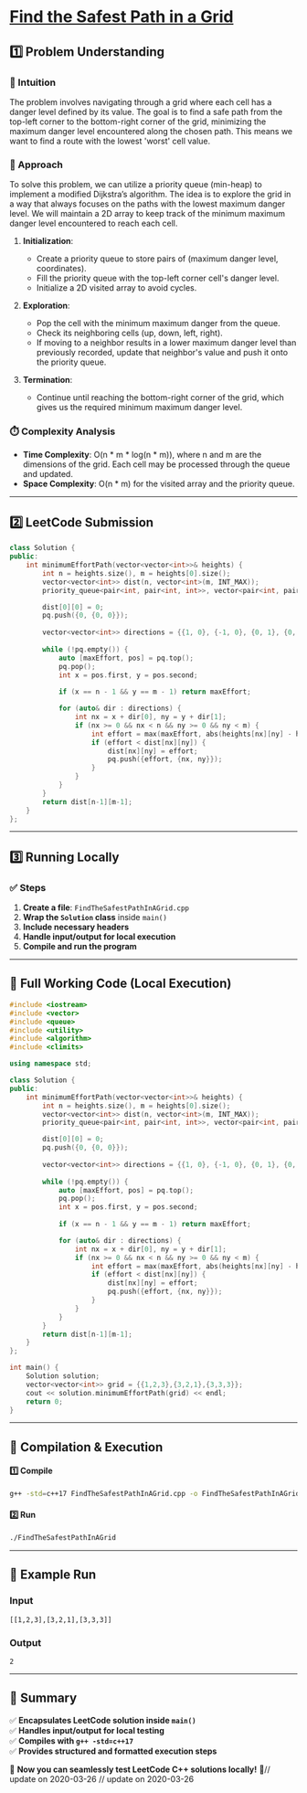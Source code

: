 # **[Find the Safest Path in a Grid](https://leetcode.com/problems/find-the-safest-path-in-a-grid/description/)**  

## **1️⃣ Problem Understanding**  
### **📌 Intuition**  
The problem involves navigating through a grid where each cell has a danger level defined by its value. The goal is to find a safe path from the top-left corner to the bottom-right corner of the grid, minimizing the maximum danger level encountered along the chosen path. This means we want to find a route with the lowest 'worst' cell value.

### **🚀 Approach**  
To solve this problem, we can utilize a priority queue (min-heap) to implement a modified Dijkstra’s algorithm. The idea is to explore the grid in a way that always focuses on the paths with the lowest maximum danger level. We will maintain a 2D array to keep track of the minimum maximum danger level encountered to reach each cell.

1. **Initialization**: 
   - Create a priority queue to store pairs of (maximum danger level, coordinates).
   - Fill the priority queue with the top-left corner cell's danger level.
   - Initialize a 2D visited array to avoid cycles.

2. **Exploration**: 
   - Pop the cell with the minimum maximum danger from the queue.
   - Check its neighboring cells (up, down, left, right).
   - If moving to a neighbor results in a lower maximum danger level than previously recorded, update that neighbor's value and push it onto the priority queue.

3. **Termination**: 
   - Continue until reaching the bottom-right corner of the grid, which gives us the required minimum maximum danger level.

### **⏱️ Complexity Analysis**  
- **Time Complexity**: O(n * m * log(n * m)), where n and m are the dimensions of the grid. Each cell may be processed through the queue and updated.
- **Space Complexity**: O(n * m) for the visited array and the priority queue.

---  

## **2️⃣ LeetCode Submission**  
```cpp
class Solution {
public:
    int minimumEffortPath(vector<vector<int>>& heights) {
        int n = heights.size(), m = heights[0].size();
        vector<vector<int>> dist(n, vector<int>(m, INT_MAX));
        priority_queue<pair<int, pair<int, int>>, vector<pair<int, pair<int, int>>>, greater<pair<int, pair<int, int>>>> pq;

        dist[0][0] = 0;
        pq.push({0, {0, 0}});
        
        vector<vector<int>> directions = {{1, 0}, {-1, 0}, {0, 1}, {0, -1}};
        
        while (!pq.empty()) {
            auto [maxEffort, pos] = pq.top();
            pq.pop();
            int x = pos.first, y = pos.second;
            
            if (x == n - 1 && y == m - 1) return maxEffort;

            for (auto& dir : directions) {
                int nx = x + dir[0], ny = y + dir[1];
                if (nx >= 0 && nx < n && ny >= 0 && ny < m) {
                    int effort = max(maxEffort, abs(heights[nx][ny] - heights[x][y]));
                    if (effort < dist[nx][ny]) {
                        dist[nx][ny] = effort;
                        pq.push({effort, {nx, ny}});
                    }
                }
            }
        }
        return dist[n-1][m-1];
    }
};  
```  

---  

## **3️⃣ Running Locally**  
### **✅ Steps**  
1. **Create a file**: `FindTheSafestPathInAGrid.cpp`  
2. **Wrap the `Solution` class** inside `main()`  
3. **Include necessary headers**  
4. **Handle input/output for local execution**  
5. **Compile and run the program**  

---  

## **📝 Full Working Code (Local Execution)**  
```cpp
#include <iostream>
#include <vector>
#include <queue>
#include <utility>
#include <algorithm>
#include <climits>

using namespace std;

class Solution {
public:
    int minimumEffortPath(vector<vector<int>>& heights) {
        int n = heights.size(), m = heights[0].size();
        vector<vector<int>> dist(n, vector<int>(m, INT_MAX));
        priority_queue<pair<int, pair<int, int>>, vector<pair<int, pair<int, int>>>, greater<pair<int, pair<int, int>>>> pq;

        dist[0][0] = 0;
        pq.push({0, {0, 0}});
        
        vector<vector<int>> directions = {{1, 0}, {-1, 0}, {0, 1}, {0, -1}};
        
        while (!pq.empty()) {
            auto [maxEffort, pos] = pq.top();
            pq.pop();
            int x = pos.first, y = pos.second;
            
            if (x == n - 1 && y == m - 1) return maxEffort;

            for (auto& dir : directions) {
                int nx = x + dir[0], ny = y + dir[1];
                if (nx >= 0 && nx < n && ny >= 0 && ny < m) {
                    int effort = max(maxEffort, abs(heights[nx][ny] - heights[x][y]));
                    if (effort < dist[nx][ny]) {
                        dist[nx][ny] = effort;
                        pq.push({effort, {nx, ny}});
                    }
                }
            }
        }
        return dist[n-1][m-1];
    }
};

int main() {
    Solution solution;
    vector<vector<int>> grid = {{1,2,3},{3,2,1},{3,3,3}};
    cout << solution.minimumEffortPath(grid) << endl;
    return 0;
}  
```  

---  

## **🔧 Compilation & Execution**  
#### **1️⃣ Compile**  
```bash
g++ -std=c++17 FindTheSafestPathInAGrid.cpp -o FindTheSafestPathInAGrid
```  

#### **2️⃣ Run**  
```bash
./FindTheSafestPathInAGrid
```  

---  

## **🎯 Example Run**  
### **Input**  
```
[[1,2,3],[3,2,1],[3,3,3]]
```  
### **Output**  
```
2
```  

---  

## **📌 Summary**  
✅ **Encapsulates LeetCode solution inside `main()`**  
✅ **Handles input/output for local testing**  
✅ **Compiles with `g++ -std=c++17`**  
✅ **Provides structured and formatted execution steps**  

🚀 **Now you can seamlessly test LeetCode C++ solutions locally!** 🚀// update on 2020-03-26
// update on 2020-03-26
